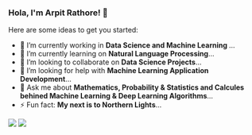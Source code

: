 ### Hola, I'm Arpit Rathore! 👋

Here are some ideas to get you started:

- 🔭 I’m currently working in <b>Data Science and Machine Learning </b>...
- 🌱 I’m currently learning on <b>Natural Language Processing</b>...
- 👯 I’m looking to collaborate on <b>Data Science Projects</b>...
- 🤔 I’m looking for help with <b>Machine Learning Application Development</b>...
- 💬 Ask me about <b>Mathematics, Probability & Statistics and Calcules behined Machine Learning & Deep Learning Algorithms</b>...
- ⚡ Fun fact: <b>My next is to Northern Lights</b>...

<img src="https://github-readme-stats.vercel.app/api?username=rarpit1994&theme=highcontrast&show_icons=true&count_private=true&title_color=455CD2&icon_color=bb2acf&text_color=000000&bg_color=ffffff">
<img src="https://github-readme-stats.vercel.app/api/top-langs/?username=rarpit1994&icon_color=bb2acf&text_color=000000&bg_color=ffffff">
